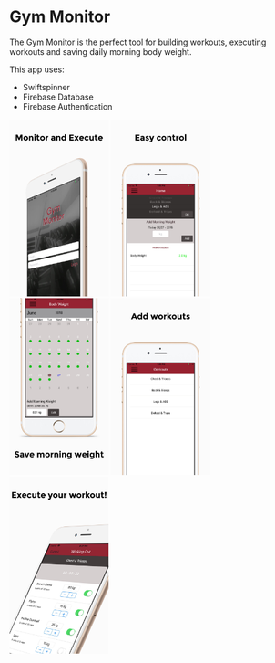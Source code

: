 # Gym Monitor
The Gym Monitor is the perfect tool for building workouts, executing workouts and saving daily morning body weight.

This app uses:
* Swiftspinner
* Firebase Database
* Firebase Authentication

<img src="Images/LoginPage.jpg" height="310"> <img src="Images/MainPage.jpg" height="310"> <img src="Images/CalendarPage.jpg" height="310"> <img src="Images/WorkoutPage.jpg" height="310"> <img src="Images/ExecuteWorkoutPage.jpg" height="310"> 
